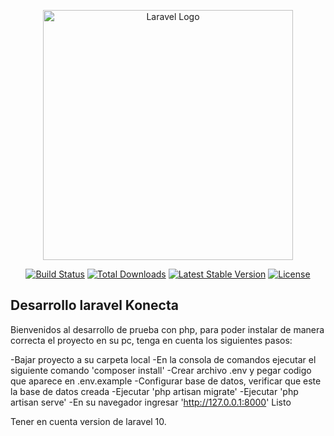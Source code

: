<p align="center"><a href="https://laravel.com" target="_blank"><img src="https://raw.githubusercontent.com/laravel/art/master/logo-lockup/5%20SVG/2%20CMYK/1%20Full%20Color/laravel-logolockup-cmyk-red.svg" width="400" alt="Laravel Logo"></a></p>

<p align="center">
<a href="https://github.com/laravel/framework/actions"><img src="https://github.com/laravel/framework/workflows/tests/badge.svg" alt="Build Status"></a>
<a href="https://packagist.org/packages/laravel/framework"><img src="https://img.shields.io/packagist/dt/laravel/framework" alt="Total Downloads"></a>
<a href="https://packagist.org/packages/laravel/framework"><img src="https://img.shields.io/packagist/v/laravel/framework" alt="Latest Stable Version"></a>
<a href="https://packagist.org/packages/laravel/framework"><img src="https://img.shields.io/packagist/l/laravel/framework" alt="License"></a>
</p>

## Desarrollo laravel Konecta

Bienvenidos al desarrollo de prueba con php, para poder instalar de manera correcta el proyecto en su pc, tenga en cuenta los siguientes pasos:

-Bajar proyecto a su carpeta local
-En la consola de comandos ejecutar el siguiente comando 'composer install'
-Crear archivo .env y pegar codigo que aparece en .env.example
-Configurar base de datos, verificar que este la base de datos creada
-Ejecutar 'php artisan migrate'
-Ejecutar 'php artisan serve'
-En su navegador ingresar 'http://127.0.0.1:8000'
Listo

Tener en cuenta version de laravel 10.
